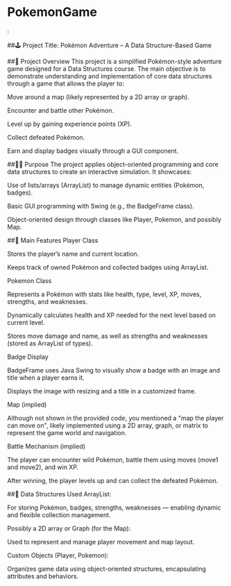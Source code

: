 # PokemonGame
:

##🕹️ Project Title: Pokémon Adventure – A Data Structure-Based Game

##📌 Project Overview
This project is a simplified Pokémon-style adventure game designed for a Data Structures course. The main objective is to demonstrate understanding and implementation of core data structures through a game that allows the player to:

Move around a map (likely represented by a 2D array or graph).

Encounter and battle other Pokémon.

Level up by gaining experience points (XP).

Collect defeated Pokémon.

Earn and display badges visually through a GUI component.

##👨‍🎓 Purpose
The project applies object-oriented programming and core data structures to create an interactive simulation. It showcases:

Use of lists/arrays (ArrayList) to manage dynamic entities (Pokémon, badges).

Basic GUI programming with Swing (e.g., the BadgeFrame class).

Object-oriented design through classes like Player, Pokemon, and possibly Map.

##🔧 Main Features
Player Class

Stores the player’s name and current location.

Keeps track of owned Pokémon and collected badges using ArrayList.

Pokemon Class

Represents a Pokémon with stats like health, type, level, XP, moves, strengths, and weaknesses.

Dynamically calculates health and XP needed for the next level based on current level.

Stores move damage and name, as well as strengths and weaknesses (stored as ArrayList of types).

Badge Display

BadgeFrame uses Java Swing to visually show a badge with an image and title when a player earns it.

Displays the image with resizing and a title in a customized frame.

Map (implied)

Although not shown in the provided code, you mentioned a "map the player can move on", likely implemented using a 2D array, graph, or matrix to represent the game world and navigation.

Battle Mechanism (implied)

The player can encounter wild Pokémon, battle them using moves (move1 and move2), and win XP.

After winning, the player levels up and can collect the defeated Pokémon.

##🧠 Data Structures Used
ArrayList:

For storing Pokémon, badges, strengths, weaknesses — enabling dynamic and flexible collection management.

Possibly a 2D array or Graph (for the Map):

Used to represent and manage player movement and map layout.

Custom Objects (Player, Pokemon):

Organizes game data using object-oriented structures, encapsulating attributes and behaviors.


